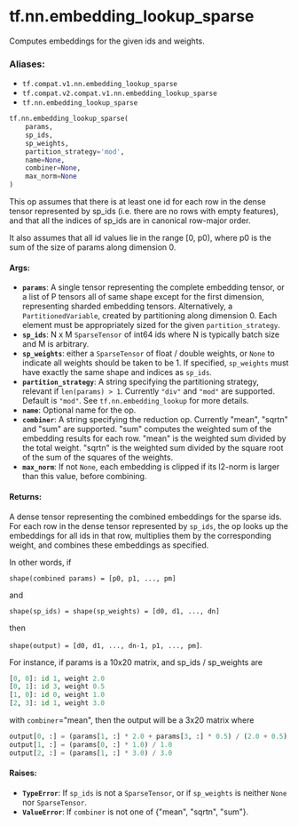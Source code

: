 <div itemscope itemtype="http://developers.google.com/ReferenceObject">
<meta itemprop="name" content="tf.nn.embedding_lookup_sparse" />
<meta itemprop="path" content="Stable" />
</div>

# tf.nn.embedding_lookup_sparse

Computes embeddings for the given ids and weights.

### Aliases:

* `tf.compat.v1.nn.embedding_lookup_sparse`
* `tf.compat.v2.compat.v1.nn.embedding_lookup_sparse`
* `tf.nn.embedding_lookup_sparse`

``` python
tf.nn.embedding_lookup_sparse(
    params,
    sp_ids,
    sp_weights,
    partition_strategy='mod',
    name=None,
    combiner=None,
    max_norm=None
)
```

<!-- Placeholder for "Used in" -->

This op assumes that there is at least one id for each row in the dense tensor
represented by sp_ids (i.e. there are no rows with empty features), and that
all the indices of sp_ids are in canonical row-major order.

It also assumes that all id values lie in the range [0, p0), where p0
is the sum of the size of params along dimension 0.

#### Args:


* <b>`params`</b>: A single tensor representing the complete embedding tensor, or a
  list of P tensors all of same shape except for the first dimension,
  representing sharded embedding tensors.  Alternatively, a
  `PartitionedVariable`, created by partitioning along dimension 0. Each
  element must be appropriately sized for the given `partition_strategy`.
* <b>`sp_ids`</b>: N x M `SparseTensor` of int64 ids where N is typically batch size
  and M is arbitrary.
* <b>`sp_weights`</b>: either a `SparseTensor` of float / double weights, or `None` to
  indicate all weights should be taken to be 1. If specified, `sp_weights`
  must have exactly the same shape and indices as `sp_ids`.
* <b>`partition_strategy`</b>: A string specifying the partitioning strategy, relevant
  if `len(params) > 1`. Currently `"div"` and `"mod"` are supported. Default
  is `"mod"`. See `tf.nn.embedding_lookup` for more details.
* <b>`name`</b>: Optional name for the op.
* <b>`combiner`</b>: A string specifying the reduction op. Currently "mean", "sqrtn"
  and "sum" are supported. "sum" computes the weighted sum of the embedding
  results for each row. "mean" is the weighted sum divided by the total
  weight. "sqrtn" is the weighted sum divided by the square root of the sum
  of the squares of the weights.
* <b>`max_norm`</b>: If not `None`, each embedding is clipped if its l2-norm is larger
  than this value, before combining.


#### Returns:

A dense tensor representing the combined embeddings for the
sparse ids. For each row in the dense tensor represented by `sp_ids`, the op
looks up the embeddings for all ids in that row, multiplies them by the
corresponding weight, and combines these embeddings as specified.

In other words, if

  `shape(combined params) = [p0, p1, ..., pm]`

and

  `shape(sp_ids) = shape(sp_weights) = [d0, d1, ..., dn]`

then

  `shape(output) = [d0, d1, ..., dn-1, p1, ..., pm]`.

For instance, if params is a 10x20 matrix, and sp_ids / sp_weights are

  ```python
  [0, 0]: id 1, weight 2.0
  [0, 1]: id 3, weight 0.5
  [1, 0]: id 0, weight 1.0
  [2, 3]: id 1, weight 3.0
  ```

with `combiner`="mean", then the output will be a 3x20 matrix where

  ```python
  output[0, :] = (params[1, :] * 2.0 + params[3, :] * 0.5) / (2.0 + 0.5)
  output[1, :] = (params[0, :] * 1.0) / 1.0
  output[2, :] = (params[1, :] * 3.0) / 3.0
  ```



#### Raises:


* <b>`TypeError`</b>: If `sp_ids` is not a `SparseTensor`, or if `sp_weights` is
  neither `None` nor `SparseTensor`.
* <b>`ValueError`</b>: If `combiner` is not one of {"mean", "sqrtn", "sum"}.